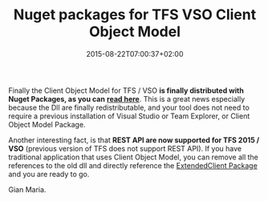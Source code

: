 ﻿---
title: "Nuget packages for TFS  VSO Client Object Model"
description: ""
date: 2015-08-22T07:00:37+02:00
draft: false
tags: [API]
categories: [Visual Studio]
---
Finally the Client Object Model for TFS / VSO  **is finally distributed with Nuget Packages, as you can** [**read here**](https://www.visualstudio.com/integrate/get-started/client-libraries/dotnet). This is a great news especially because the Dll are finally redistributable, and your tool does not need to require a previous installation of Visual Studio or Team Explorer, or Client Object Model Package.

Another interesting fact, is that  **REST API are now supported for TFS 2015 / VSO** (previous version of TFS does not support REST API). If you have traditional application that uses Client Object Model, you can remove all the references to the old dll and directly reference the [ExtendedClient Package](https://www.nuget.org/packages/Microsoft.TeamFoundationServer.ExtendedClient/) and you are ready to go.

Gian Maria.
